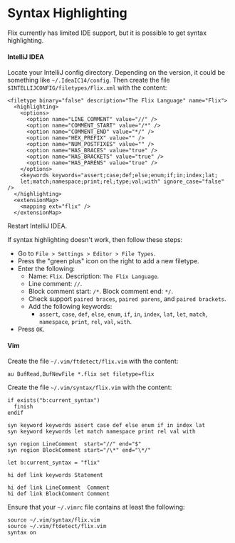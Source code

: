 # Syntax Highlighting

Flix currently has limited IDE support, but it is possible to get syntax highlighting.

#### IntelliJ IDEA

Locate your IntelliJ config directory. Depending on the version, it could be
something like `~/.IdeaIC14/config`. Then create the file
`$INTELLIJCONFIG/filetypes/Flix.xml` with the content:

```
<filetype binary="false" description="The Flix Language" name="Flix">
  <highlighting>
    <options>
      <option name="LINE_COMMENT" value="//" />
      <option name="COMMENT_START" value="/*" />
      <option name="COMMENT_END" value="*/" />
      <option name="HEX_PREFIX" value="" />
      <option name="NUM_POSTFIXES" value="" />
      <option name="HAS_BRACES" value="true" />
      <option name="HAS_BRACKETS" value="true" />
      <option name="HAS_PARENS" value="true" />
    </options>
    <keywords keywords="assert;case;def;else;enum;if;in;index;lat;
    let;match;namespace;print;rel;type;val;with" ignore_case="false" />
  </highlighting>
  <extensionMap>
    <mapping ext="flix" />
  </extensionMap>
```

Restart IntelliJ IDEA.

If syntax highlighting doesn't work, then follow these steps:

- Go to `File > Settings > Editor > File Types`.
- Press the "green plus" icon on the right to add a new filetype.
- Enter the following:
    * Name: `Flix`. Description: `The Flix Language`.
    * Line comment: `//`.
    * Block comment start: `/*`. Block comment end: `*/`.
    * Check support `paired braces`, `paired parens`, and `paired brackets`.
    * Add the following keywords:
        * `assert`, `case`, `def`, `else`, `enum`, `if`, `in`, `index`, `lat`, `let`, `match`,  `namespace`, `print`, `rel`, `val`, `with`.
- Press `OK`.

#### Vim

Create the file `~/.vim/ftdetect/flix.vim` with the content:

```
au BufRead,BufNewFile *.flix set filetype=flix
```

Create the file `~/.vim/syntax/flix.vim` with the content:

```
if exists("b:current_syntax")
  finish
endif

syn keyword keywords assert case def else enum if in index lat
syn keyword keywords let match namespace print rel val with

syn region LineComment  start="//" end="$"
syn region BlockComment start="/\*" end="\*/"

let b:current_syntax = "flix"

hi def link keywords Statement

hi def link LineComment  Comment
hi def link BlockComment Comment
```

Ensure that your `~/.vimrc` file contains at least the following:

```
source ~/.vim/syntax/flix.vim
source ~/.vim/ftdetect/flix.vim
syntax on
```
